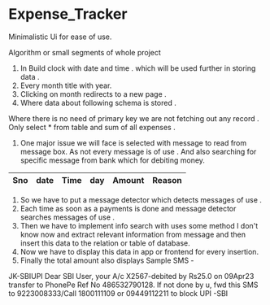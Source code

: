 # Expense_Tracker
Minimalistic Ui for ease of use.

Algorithm or small segments of whole project

1. In Build clock with date and time . which will be used further in storing data .
2. Every month title with year.
3. Clicking on month redirects to a new page .
4. Where data about following schema is stored .  

Where there is no need of primary key we are not fetching out any record . Only select * from table and sum of all expenses .

1. One major issue we will face is selected with message to read from message box. As not every message is of use . And also searching for specific message from bank which for debiting money. 

| Sno | date | Time | day | Amount | Reason |
| --- | --- | --- | --- | --- | --- |
1. So we have to put a message detector which detects messages of use .
2. Each time as soon as a payments is done and message detector searches messages of use .
3. Then we have to implement info search with uses some method I don't know now and extract relevant information from message and then insert this data to the relation or table of database. 
4. Now we have to display this data in app or frontend for every insertion.
5. Finally the total amount also displays
Sample SMS - 

JK-SBIUPI
Dear SBI User, your A/c X2567-debited by Rs25.0 on 09Apr23 transfer to PhonePe Ref No 486532790128. If not done by u, fwd this SMS to 9223008333/Call 1800111109 or 09449112211 to block UPI -SBI
